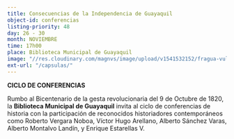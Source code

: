 ```yaml
---
title: Consecuencias de la Independencia de Guayaquil
object-id: conferencias
listing-priority: 48
day: 26 - 30
month: NOVIEMBRE
time: 17h00
place: Biblioteca Municipal de Guayaquil
image: "//res.cloudinary.com/magnvs/image/upload/v1541532152/fragua-vulcano_vb1orx.jpg"
ext-url: "/capsulas/"
---
```

**CICLO DE CONFERENCIAS**

Rumbo al Bicentenario de la gesta revolucionaria del 9 de Octubre de 1820, la **Biblioteca Municipal de Guayaquil** invita al ciclo de conferencias de historia con la participación de reconocidos historiadores contemporáneos como Roberto Vergara Noboa, Víctor Hugo Arellano, Alberto Sánchez Varas, Alberto Montalvo Landín, y Enrique Estarellas V.
